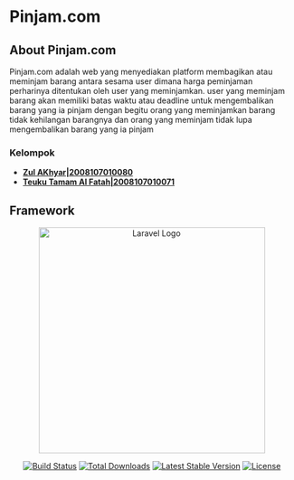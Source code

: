 # Pinjam.com


## About Pinjam.com

Pinjam.com adalah web yang menyediakan platform membagikan atau meminjam barang antara sesama user dimana harga peminjaman perharinya ditentukan oleh user yang meminjamkan.
user yang meminjam barang akan memiliki batas waktu atau deadline untuk mengembalikan barang yang ia pinjam dengan begitu orang yang meminjamkan barang tidak kehilangan barangnya dan orang yang meminjam tidak lupa mengembalikan barang yang ia pinjam

### Kelompok

- **[Zul AKhyar|2008107010080](https://github.com/zlkhyr)**
- **[Teuku Tamam Al Fatah|2008107010071](https://tighten.co)**

## Framework
<p align="center"><a href="https://laravel.com" target="_blank"><img src="https://raw.githubusercontent.com/laravel/art/master/logo-lockup/5%20SVG/2%20CMYK/1%20Full%20Color/laravel-logolockup-cmyk-red.svg" width="400" alt="Laravel Logo"></a></p>

<p align="center">
<a href="https://github.com/laravel/framework/actions"><img src="https://github.com/laravel/framework/workflows/tests/badge.svg" alt="Build Status"></a>
<a href="https://packagist.org/packages/laravel/framework"><img src="https://img.shields.io/packagist/dt/laravel/framework" alt="Total Downloads"></a>
<a href="https://packagist.org/packages/laravel/framework"><img src="https://img.shields.io/packagist/v/laravel/framework" alt="Latest Stable Version"></a>
<a href="https://packagist.org/packages/laravel/framework"><img src="https://img.shields.io/packagist/l/laravel/framework" alt="License"></a>
</p>


